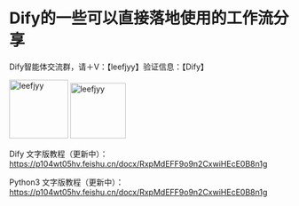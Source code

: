 # Dify的一些可以直接落地使用的工作流分享

Dify智能体交流群，请＋V：【leefjyy】验证信息：【Dify】

<img width="106" alt="leefjyy" src="https://github.com/user-attachments/assets/9e00cd52-fbd5-4116-8372-23779582de10" />
<img width="100" alt="leefjyy" src="https://github.com/user-attachments/assets/0b577d64-1b23-4e5f-8644-691b12f6d33c" />


Dify 文字版教程（更新中）：https://p104wt05hv.feishu.cn/docx/RxpMdEFF9o9n2CxwiHEcE0B8n1g

Python3 文字版教程（更新中）：https://p104wt05hv.feishu.cn/docx/RxpMdEFF9o9n2CxwiHEcE0B8n1g

